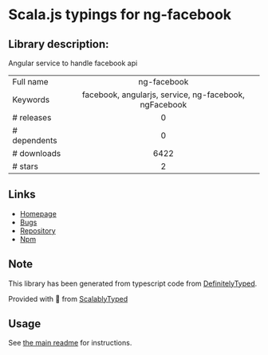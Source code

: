 
# Scala.js typings for ng-facebook


## Library description:
Angular service to handle facebook api

|                    |                 |
| ------------------ | :-------------: |
| Full name          | ng-facebook |
| Keywords           | facebook, angularjs, service, ng-facebook, ngFacebook |
| # releases         | 0 |
| # dependents       | 0 |
| # downloads        | 6422 |
| # stars            | 2 |

## Links
- [Homepage](https://github.com/GoDisco/ngFacebook)
- [Bugs](https://github.com/GoDisco/ngFacebook/issues)
- [Repository](https://github.com/GoDisco/ngFacebook)
- [Npm](https://www.npmjs.com/package/ng-facebook)
    


## Note
This library has been generated from typescript code from [DefinitelyTyped](https://definitelytyped.org).

Provided with :purple_heart: from [ScalablyTyped](https://github.com/oyvindberg/ScalablyTyped)

## Usage
See [the main readme](../../readme.md) for instructions.


